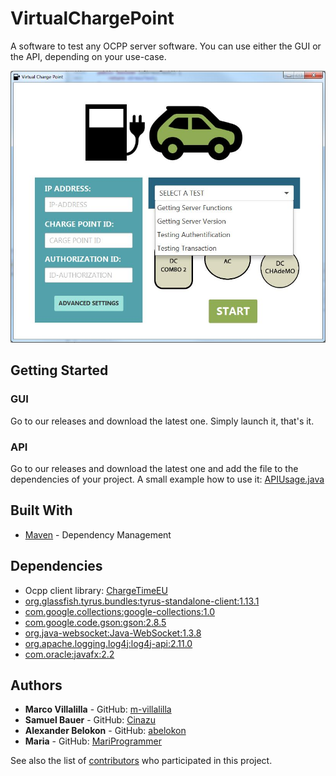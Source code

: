 # VirtualChargePoint

A software to test any OCPP server software. You can use either the GUI or the API, depending on your use-case.

<p align="center"> 
  <img src="/img/GUI.png" alt="GUI">
</p>

## Getting Started

### GUI

Go to our releases and download the latest one. Simply launch it, that's it.

### API

Go to our releases and download the latest one and add the file to the dependencies of your project.
A small example how to use it: [APIUsage.java](https://github.com/m-villalilla/VirtualChargePoint/blob/master/APIUsage.java)

## Built With

* [Maven](https://maven.apache.org/) - Dependency Management

## Dependencies
* Ocpp client library: [ChargeTimeEU](https://github.com/ChargeTimeEU/Java-OCA-OCPP)
* [org.glassfish.tyrus.bundles:tyrus-standalone-client:1.13.1](https://github.com/tyrus-project/tyrus)
* [com.google.collections:google-collections:1.0](http://code.google.com/p/google-collections/)
* [com.google.code.gson:gson:2.8.5](https://github.com/google/gson)
* [org.java-websocket:Java-WebSocket:1.3.8](https://github.com/TooTallNate/Java-WebSocket)
* [org.apache.logging.log4j:log4j-api:2.11.0](https://logging.apache.org/log4j/2.x/log4j-api/)
* [com.oracle:javafx:2.2](http://www.oracle.com/technetwork/java/javafx2-archive-download-1939373.html)

## Authors

* **Marco Villalilla** - GitHub: [m-villalilla](https://github.com/m-villalilla)
* **Samuel Bauer** - GitHub: [Cinazu](https://github.com/Cinazu)
* **Alexander Belokon** - GitHub: [abelokon](https://github.com/abelokon)
* **Maria** - GitHub: [MariProgrammer](https://github.com/MariProgrammer)


See also the list of [contributors](https://github.com/m-villalilla/VirtualChargePoint/contributors) who participated in this project.


